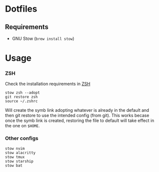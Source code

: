 # Dotfiles

## Requirements
- GNU Stow (`brew install stow`)


# Usage

### ZSH 
Check the installation requirements in [ZSH](./zsh/README.md)
```shell
stow zsh --adopt
git restore zsh
source ~/.zshrc
```

Will create the symb link adopting whatever is already in the default and then git restore to use the intended config (from git).
This works becase once the symb link is created, restoring the file to default will take effect in the one on `$HOME`.

### Other configs
```shell
stow nvim
stow alacritty
stow tmux
stow starship
stow bat
```

